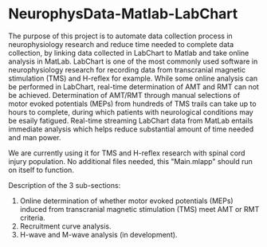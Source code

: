 # NeurophysData-Matlab-LabChart
The purpose of this project is to automate data collection process in neurophysiology research and reduce time needed to complete data collection, by linking data collected in LabChart to Matlab and take online analysis in MatLab. LabChart is one of the most commonly used software in neurophysiology research for recording data from transcranial magnetic stimulation (TMS) and H-reflex for example. While some online analysis can be performed in LabChart, real-time determination of AMT and RMT can not be achieved. Determination of AMT/RMT through manual selections of motor evoked potentials (MEPs) from hundreds of TMS trails can take up to hours to complete, during which patients with neurological conditions may be esaily fatigued. Real-time streaming LabChart data from MatLab entails immediate analysis which helps reduce substantial amount of time needed and man power. 

We are currently using it for TMS and H-reflex research with spinal cord injury population. No additional files needed, this "Main.mlapp" should run on itself to function. 

Description of the 3 sub-sections: 

1) Online determination of whether motor evoked potentials (MEPs) induced from transcranial magnetic stimulation (TMS) meet AMT or RMT criteria. 
2) Recruitment curve analysis. 
3) H-wave and M-wave analysis (in development). 
